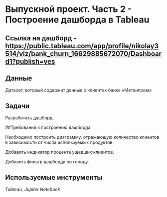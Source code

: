 # Выпускной проект. Часть 2 - Построение дашборда в **Tableau**

## Ссылка на дашборд -  https://public.tableau.com/app/profile/nikolay3514/viz/bank_churn_16629885672070/Dashboard1?publish=yes


## Данные

Датасет, который содержит данные о клиентах банка «Метанпром»

## Задачи

Разработать дашборд.

##Требования к построению дашборда:

Необходимо построить диаграмму, отражающую количество клиентов в зависимости от числа используемых продуктов.

Добавить индикатор процента ушедших клиентов.

Добавить фильтр дашборда по городу.

## Используемые инструменты
*Tableau, Jupiter Notebook*

